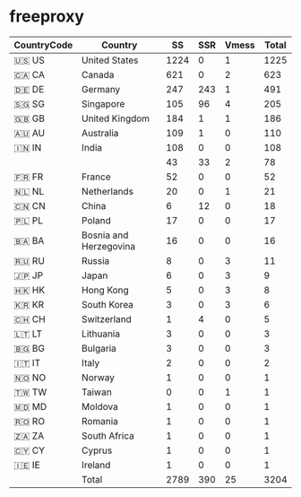 # freeproxy

|CountryCode|Country|SS|SSR|Vmess|Total|
|  ----  | ----  |  ----  | ----  |  ----  | ----  |
|🇺🇸 US|United States|1224|0|1|1225|
|🇨🇦 CA|Canada|621|0|2|623|
|🇩🇪 DE|Germany|247|243|1|491|
|🇸🇬 SG|Singapore|105|96|4|205|
|🇬🇧 GB|United Kingdom|184|1|1|186|
|🇦🇺 AU|Australia|109|1|0|110|
|🇮🇳 IN|India|108|0|0|108|
| ||43|33|2|78|
|🇫🇷 FR|France|52|0|0|52|
|🇳🇱 NL|Netherlands|20|0|1|21|
|🇨🇳 CN|China|6|12|0|18|
|🇵🇱 PL|Poland|17|0|0|17|
|🇧🇦 BA|Bosnia and Herzegovina|16|0|0|16|
|🇷🇺 RU|Russia|8|0|3|11|
|🇯🇵 JP|Japan|6|0|3|9|
|🇭🇰 HK|Hong Kong|5|0|3|8|
|🇰🇷 KR|South Korea|3|0|3|6|
|🇨🇭 CH|Switzerland|1|4|0|5|
|🇱🇹 LT|Lithuania|3|0|0|3|
|🇧🇬 BG|Bulgaria|3|0|0|3|
|🇮🇹 IT|Italy|2|0|0|2|
|🇳🇴 NO|Norway|1|0|0|1|
|🇹🇼 TW|Taiwan|0|0|1|1|
|🇲🇩 MD|Moldova|1|0|0|1|
|🇷🇴 RO|Romania|1|0|0|1|
|🇿🇦 ZA|South Africa|1|0|0|1|
|🇨🇾 CY|Cyprus|1|0|0|1|
|🇮🇪 IE|Ireland|1|0|0|1|
||Total|2789|390|25|3204|
